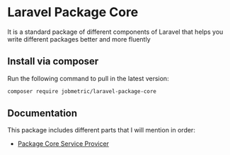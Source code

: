 # Laravel Package Core

It is a standard package of different components of Laravel that helps you write different packages better and more fluently

## Install via composer

Run the following command to pull in the latest version:
```bash
composer require jobmetric/laravel-package-core
```

## Documentation

This package includes different parts that I will mention in order:

- [Package Core Service Provicer](https://github.com/MajidMohammadian/laravel-package-core/blob/master/docs/provider.md)
